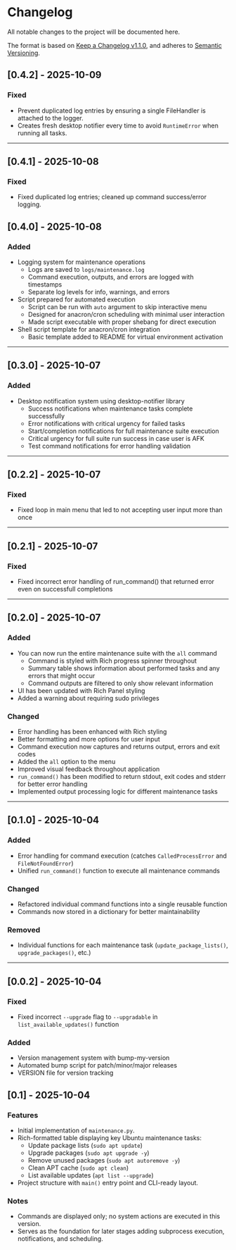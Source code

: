 <!-- markdownlint-disable MD024 -->
# Changelog

All notable changes to the project will be documented here.

The format is based on [Keep a Changelog v1.1.0](https://keepachangelog.com/en/1.1.0/),
and adheres to [Semantic Versioning](https://semver.org/spec/v2.0.0.html).

## [0.4.2] - 2025-10-09

### Fixed

- Prevent duplicated log entries by ensuring a single FileHandler is attached to the logger.
- Creates fresh desktop notifier every time to avoid `RuntimeError` when running all tasks.

---

## [0.4.1] - 2025-10-08

### Fixed

- Fixed duplicated log entries; cleaned up command success/error logging.

## [0.4.0] - 2025-10-08

### Added

- Logging system for maintenance operations
  - Logs are saved to `logs/maintenance.log`
  - Command execution, outputs, and errors are logged with timestamps
  - Separate log levels for info, warnings, and errors
- Script prepared for automated execution
  - Script can be run with `auto` argument to skip interactive menu
  - Designed for anacron/cron scheduling with minimal user interaction
  - Made script executable with proper shebang for direct execution
- Shell script template for anacron/cron integration
  - Basic template added to README for virtual environment activation

---

## [0.3.0] - 2025-10-07

### Added

- Desktop notification system using desktop-notifier library
  - Success notifications when maintenance tasks complete successfully
  - Error notifications with critical urgency for failed tasks
  - Start/completion notifications for full maintenance suite execution
  - Critical urgency for full suite run success in case user is AFK
  - Test command notifications for error handling validation

---

## [0.2.2] - 2025-10-07

### Fixed

- Fixed loop in main menu that led to not accepting user input more than once

---

## [0.2.1] - 2025-10-07

### Fixed

- Fixed incorrect error handling of run_command() that returned error even on successfull completions

---

## [0.2.0] - 2025-10-07

### Added

- You can now run the entire maintenance suite with the `all` command
  - Command is styled with Rich progress spinner throughout
  - Summary table shows information about performed tasks and any errors that might occur
  - Command outputs are filtered to only show relevant information
- UI has been updated with Rich Panel styling
- Added a warning about requiring sudo privileges

### Changed

- Error handling has been enhanced with Rich styling
- Better formatting and more options for user input
- Command execution now captures and returns output, errors and exit codes
- Added the `all` option to the menu
- Improved visual feedback throughout application
- `run_command()` has been modified to return stdout, exit codes and stderr for better error handling
- Implemented output processing logic for different maintenance tasks

---

## [0.1.0] - 2025-10-04

### Added

- Error handling for command execution (catches `CalledProcessError` and `FileNotFoundError`)
- Unified `run_command()` function to execute all maintenance commands

### Changed

- Refactored individual command functions into a single reusable function
- Commands now stored in a dictionary for better maintainability

### Removed

- Individual functions for each maintenance task (`update_package_lists()`, `upgrade_packages()`, etc.)

---

## [0.0.2] - 2025-10-04

### Fixed

- Fixed incorrect `--upgrade` flag to `--upgradable` in `list_available_updates()` function

### Added

- Version management system with bump-my-version
- Automated bump script for patch/minor/major releases
- VERSION file for version tracking

## [0.1] - 2025-10-04

### Features

- Initial implementation of `maintenance.py`.
- Rich-formatted table displaying key Ubuntu maintenance tasks:
  - Update package lists (`sudo apt update`)
  - Upgrade packages (`sudo apt upgrade -y`)
  - Remove unused packages (`sudo apt autoremove -y`)
  - Clean APT cache (`sudo apt clean`)
  - List available updates (`apt list --upgrade`)
- Project structure with `main()` entry point and CLI-ready layout.

### Notes

- Commands are displayed only; no system actions are executed in this version.
- Serves as the foundation for later stages adding subprocess execution, notifications, and scheduling.
